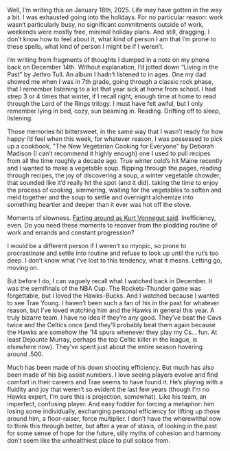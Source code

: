 Well, I’m writing this on January 18th, 2025. Life may have gotten in the way a bit. I was exhausted going into the holidays. For no particular reason: work wasn’t particularly busy, no significant commitments outside of work, weekends were mostly free, minimal holiday plans. And still, dragging. I don’t know how to feel about it, what kind of person I am that I’m prone to these spells, what kind of person I might be if I weren’t.

I’m writing from fragments of thoughts I dumped in a note on my phone back on December 14th. Without explanation, I’d jotted down “Living in the Past” by Jethro Tull. An album I hadn’t listened to in ages. One my dad showed me when I was in 7th grade, going through a classic rock phase, that I remember listening to a lot that year sick at home from school. I had strep 3 or 4 times that winter, if I recall right, enough time at home to read through the Lord of the Rings trilogy. I must have felt awful, but I only remember lying in bed, cozy, sun beaming in. Reading. Drifting off to sleep, listening.

Those memories hit bittersweet, in the same way that I wasn’t ready for how happy I’d feel when this week, for whatever reason, I was possessed to pick up a cookbook, "The New Vegetarian Cooking for Everyone" by Deborah Madison (I can’t recommend it highly enough) one I used to pull recipes from all the time roughly a decade ago. True winter cold’s hit Maine recently and I wanted to make a vegetable soup. flipping through the pages, reading through recipes, the joy of discovering a soup, a winter vegetable chowder, that sounded like it’d really hit the spot (and it did). taking the time to enjoy the process of cooking, simmering, waiting for the vegetables to soften and meld together and the soup to settle and overnight alchemize into something heartier and deeper than it ever was hot off the stove.

Moments of slowness. [Farting around as Kurt Vonnegut said](https://richardswsmith.wordpress.com/2017/11/18/we-are-here-on-earth-to-fart-around-and-dont-let-anybody-tell-you-any-different/). Inefficiency, even. Do you need these moments to recover from the plodding routine of work and errands and constant progression?

I would be a different person if I weren’t so myopic, so prone to procrastinate and settle into routine and refuse to look up until the rut’s too deep. I don’t know what I’ve lost to this tendency, what it means. Letting go, moving on.

But before I do, I can vaguely recall what I watched back in December. It was the semifinals of the NBA Cup. The Rockets-Thunder game was forgettable, but I loved the Hawks-Bucks. And I watched because I wanted to see Trae Young. I haven’t been such a fan of his in the past for whatever reason, but I’ve loved watching him and the Hawks in general this year. A truly bizarre team. I have no idea if they’re any good. They’ve beat the Cavs twice and the Celtics once (and they’ll probably beat them again because the Hawks are somehow the ‘14 spurs whenever they play my Cs… fun. At least Dejounte Murray, perhaps the top Celtic killer in the league, is elsewhere now). They’ve spent just about the entire season hovering around .500.

Much has been made of his down shooting efficiency. But much has also been made of his big assist numbers. I love seeing players evolve and find comfort in their careers and Trae seems to have found it. He’s playing with a fluidity and joy that weren’t so evident the last few years (though I’m no Hawks expert, I'm sure this is projection, somewhat). Like his team, an imperfect, confusing player. And easy fodder for forcing a metaphor: him losing some individually, exchanging personal efficiency for lifting up those around him, a floor-raiser, force multiplier. I don’t have the wherewithal now to think this through better, but after a year of stasis, of looking in the past for some sense of hope for the future, silly myths of cohesion and harmony don’t seem like the unhealthiest place to pull solace from.
